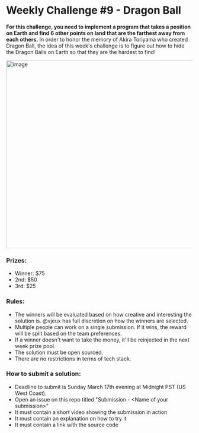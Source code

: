 # Weekly Challenge #9 - Dragon Ball

**For this challenge, you need to implement a program that takes a position on Earth and find 6 other points on land that are the farthest away from each others.** In order to honor the memory of Akira Toriyama who created Dragon Ball, the idea of this week's challenge is to figure out how to hide the Dragon Balls on Earth so that they are the hardest to find!

<img width="506" alt="image" src="https://github.com/Algorithm-Arena/weekly-challenge-9-dragon-ball/assets/197597/9704c574-8ff8-4ee0-958c-691ebb836626">


### Prizes:
* Winner: $75
* 2nd: $50
* 3rd: $25

### Rules:
* The winners will be evaluated based on how creative and interesting the solution is. @vjeux has full discretion on how the winners are selected.
* Multiple people can work on a single submission. If it wins, the reward will be split based on the team preferences.
* If a winner doesn't want to take the money, it'll be reinjected in the next week prize pool.
* The solution must be open sourced.
* There are no restrictions in terms of tech stack.

### How to submit a solution:
* Deadline to submit is Sunday March 17th evening at Midnight PST (US West Coast).
* Open an issue on this repo titled "Submission - &lt;Name of your submission&gt;"
* It must contain a short video showing the submission in action
* It must contain an explanation on how to try it
* It must contain a link with the source code
